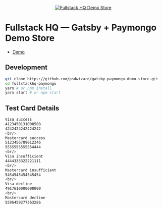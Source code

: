 <p align="center">
  <a href="https://psdwizard.github.io/fullstackhq-paymongo/">
    <img src="https://psdwizard.github.io/fullstackhq-paymongo/assets/fshq-demo-store.png" alt="Fullstack HQ Demo Store" />
  </a>
</p>

# Fullstack HQ &mdash; Gatsby + Paymongo Demo Store
* [Demo](https://psdwizard.github.io/gatsby-paymongo-demo-store/)

## Development

```bash
git clone https://github.com/psdwizard/gatsby-paymongo-demo-store.git
cd fullstackhq-paymongo
yarn # or npm install
yarn start # or npm start
```

## Test Card Details
```bash
Visa success
4123450131000508
4242424242424242
<br/>
Mastercard success
5123456789012346
5555555555554444
<br/>
Visa insufficient
4444333322221111
<br/>
Mastercard insufficient
5454545454545454
<br/>
Visa decline
4917610000000000
<br/>
Mastercard decline
5596459277363286
```